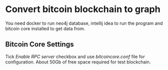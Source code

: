 # Convert bitcoin blockchain to graph

You need docker to run neo4j database, intellij idea to run the program and bitcoin core installed to get data from. 

## Bitcoin Core Settings

Tick _Enable RPC server_ checkbox and use _bitcoincore.conf_ file for configuration. About 50Gb of free space required for test blockchain.
